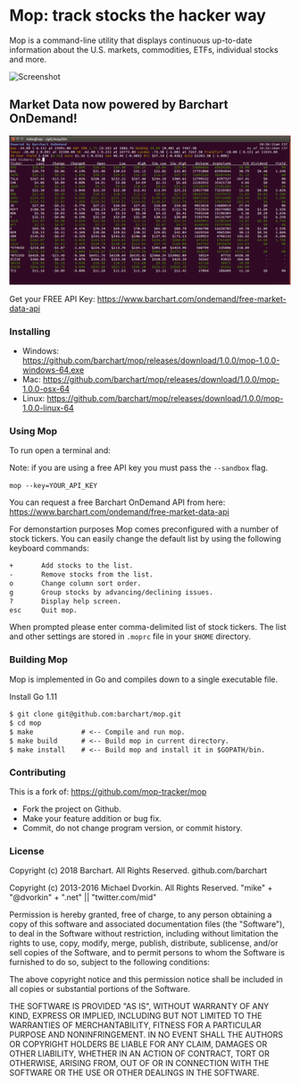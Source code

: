 # Mop: track stocks the hacker way

Mop is a command-line utility that displays continuous up-to-date
information about the U.S. markets, commodities, ETFs, individual stocks and more. 

![Screenshot](./doc/screenshot.png "Mop Screenshot")

## Market Data now powered by Barchart OnDemand!

![Screenshot](./doc/mop-barchart.gif "Mop Screenshot")

Get your FREE API Key: https://www.barchart.com/ondemand/free-market-data-api

### Installing

* Windows: https://github.com/barchart/mop/releases/download/1.0.0/mop-1.0.0-windows-64.exe
* Mac: https://github.com/barchart/mop/releases/download/1.0.0/mop-1.0.0-osx-64
* Linux: https://github.com/barchart/mop/releases/download/1.0.0/mop-1.0.0-linux-64

### Using Mop ###

To run open a terminal and:

Note: if you are using a free API key you must pass the `--sandbox` flag.

`mop --key=YOUR_API_KEY`

You can request a free Barchart OnDemand API from here: https://www.barchart.com/ondemand/free-market-data-api

For demonstartion purposes Mop comes preconfigured with a number of
stock tickers. You can easily change the default list by using the
following keyboard commands:

```
+       Add stocks to the list.
-       Remove stocks from the list.
o       Change column sort order.
g       Group stocks by advancing/declining issues.
?       Display help screen.
esc     Quit mop.
 ```

When prompted please enter comma-delimited list of stock tickers. The
list and other settings are stored in ``.moprc`` file in your ``$HOME``
directory.


### Building Mop ###

Mop is implemented in Go and compiles down to a single executable file.

Install Go 1.11

```
$ git clone git@github.com:barchart/mop.git
$ cd mop
$ make            # <-- Compile and run mop.
$ make build      # <-- Build mop in current directory.
$ make install    # <-- Build mop and install it in $GOPATH/bin.
```

### Contributing ###

This is a fork of: https://github.com/mop-tracker/mop

* Fork the project on Github.
* Make your feature addition or bug fix.
* Commit, do not change program version, or commit history.


### License ###

Copyright (c) 2018 Barchart. All Rights Reserved.
github.com/barchart

Copyright (c) 2013-2016 Michael Dvorkin. All Rights Reserved.
"mike" + "@dvorkin" + ".net" || "twitter.com/mid"

Permission is hereby granted, free of charge, to any person obtaining
a copy of this software and associated documentation files (the
"Software"), to deal in the Software without restriction, including
without limitation the rights to use, copy, modify, merge, publish,
distribute, sublicense, and/or sell copies of the Software, and to
permit persons to whom the Software is furnished to do so, subject to
the following conditions:

The above copyright notice and this permission notice shall be
included in all copies or substantial portions of the Software.

THE SOFTWARE IS PROVIDED "AS IS", WITHOUT WARRANTY OF ANY KIND,
EXPRESS OR IMPLIED, INCLUDING BUT NOT LIMITED TO THE WARRANTIES OF
MERCHANTABILITY, FITNESS FOR A PARTICULAR PURPOSE AND
NONINFRINGEMENT. IN NO EVENT SHALL THE AUTHORS OR COPYRIGHT HOLDERS BE
LIABLE FOR ANY CLAIM, DAMAGES OR OTHER LIABILITY, WHETHER IN AN ACTION
OF CONTRACT, TORT OR OTHERWISE, ARISING FROM, OUT OF OR IN CONNECTION
WITH THE SOFTWARE OR THE USE OR OTHER DEALINGS IN THE SOFTWARE.
